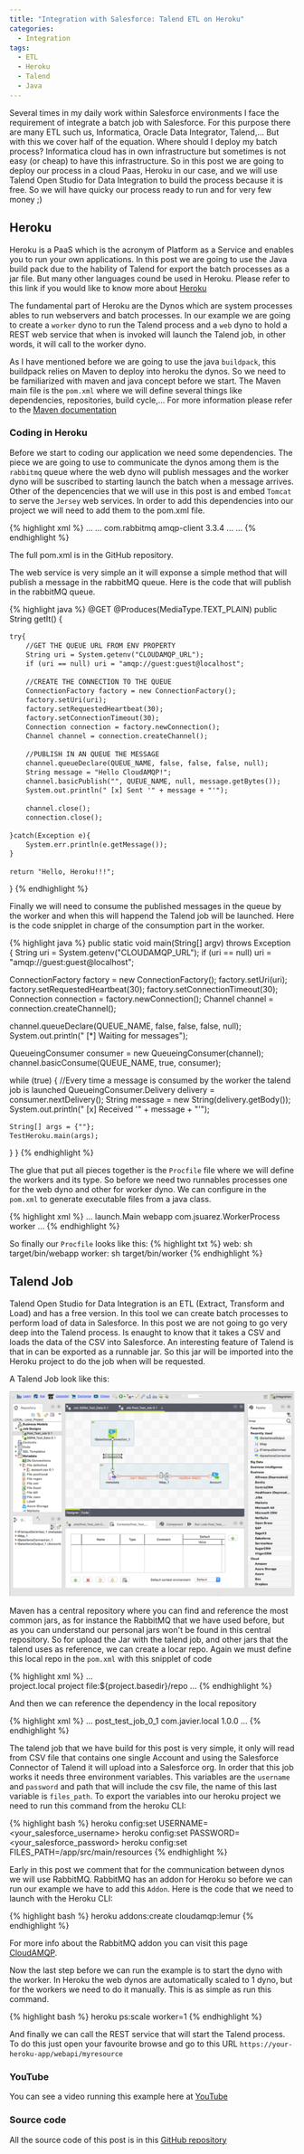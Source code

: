```yaml
---
title: "Integration with Salesforce: Talend ETL on Heroku"
categories:
  - Integration
tags:
  - ETL
  - Heroku
  - Talend
  - Java
---
```

Several times in my daily work within Salesforce environments I face the requirement of integrate a batch job with Salesforce. For this purpose there are many ETL such us, Informatica, Oracle Data Integrator, Talend,... But with this we cover half of the equation. Where should I deploy my batch process? Informatica cloud has in own infrastructure but sometimes is not easy (or cheap) to have this infrastructure. So in this post we are going to deploy our process in a cloud Paas, Heroku in our case, and we will use Talend Open Studio for Data Integration to build the process because it is free. So we will have quicky our process ready to run and for very few money ;)

## Heroku

Heroku is a PaaS which is the acronym of Platform as a Service and enables you to run your own applications. In this post we are going to use the Java build pack due to the hability of Talend for export the batch processes as a jar file. But many other languages cound be used in Heroku. Please refer to this link if you would like to know more about <a href="https://devcenter.heroku.com/start" target="_blank">Heroku</a>

The fundamental part of Heroku are the Dynos which are system processes ables to run webservers and batch processes. In our example we are going to create a `worker` dyno to run the Talend process and a `web` dyno to hold a REST web service that when is invoked will launch the Talend job, in other words, it will call to the worker dyno.

As I have mentioned before we are going to use the java `buildpack`, this buildpack relies on Maven to deploy into heroku the dynos. So we need to be familiarized with maven and java concept before we start. The Maven main file is the `pom.xml` where we will define several things like dependencies, repositories, build cycle,... For more information please refer to the <a href="https://maven.apache.org/" target="_blank">Maven documentation</a>

### Coding in Heroku

Before we start to coding our application we need some dependencies. The piece we are going to use to communicate the dynos among them is the `rabbitmq` queue where the web dyno will publish messages and the worker dyno will be suscribed to starting launch the batch when a message arrives. Other of the depencencies that we will use in this post is and embed `Tomcat` to serve the `Jersey` web services. In order to add this dependencies into our project we will need to add them to the pom.xml file.

{% highlight xml %}
...
<dependencies>
  ...
  <dependency>
    <groupId>com.rabbitmq</groupId>
    <artifactId>amqp-client</artifactId>
    <version>3.3.4</version>
  </dependency>
  ...
</dependencies>
...
{% endhighlight %}

The full pom.xml is in the GitHub repository.

The web service is very simple an it will exponse a simple method that will publish a message in the rabbitMQ queue. Here is the code that will publish in the rabbitMQ queue.

{% highlight java %}
@GET
@Produces(MediaType.TEXT_PLAIN)
public String getIt() {

    try{
        //GET THE QUEUE URL FROM ENV PROPERTY
        String uri = System.getenv("CLOUDAMQP_URL");
        if (uri == null) uri = "amqp://guest:guest@localhost";

        //CREATE THE CONNECTION TO THE QUEUE
        ConnectionFactory factory = new ConnectionFactory();
        factory.setUri(uri);
        factory.setRequestedHeartbeat(30);
        factory.setConnectionTimeout(30);
        Connection connection = factory.newConnection();
        Channel channel = connection.createChannel();

        //PUBLISH IN AN QUEUE THE MESSAGE
        channel.queueDeclare(QUEUE_NAME, false, false, false, null);
        String message = "Hello CloudAMQP!";
        channel.basicPublish("", QUEUE_NAME, null, message.getBytes());            
        System.out.println(" [x] Sent '" + message + "'");

        channel.close();
        connection.close();

    }catch(Exception e){
        System.err.println(e.getMessage());
    }

    return "Hello, Heroku!!!";
}
{% endhighlight %}

Finally we will need to consume the published messages in the queue by the worker and when this will happend the Talend job will be launched. Here is the code snipplet in charge of the consumption part in the worker.

{% highlight java %}
public static void main(String[] argv) throws Exception {
  String uri = System.getenv("CLOUDAMQP_URL");
  if (uri == null) uri = "amqp://guest:guest@localhost";

  ConnectionFactory factory = new ConnectionFactory();
  factory.setUri(uri);
  factory.setRequestedHeartbeat(30);
  factory.setConnectionTimeout(30);
  Connection connection = factory.newConnection();
  Channel channel = connection.createChannel();

  channel.queueDeclare(QUEUE_NAME, false, false, false, null);
  System.out.println(" [*] Waiting for messages");

  QueueingConsumer consumer = new QueueingConsumer(channel);
  channel.basicConsume(QUEUE_NAME, true, consumer);

  while (true) {
    //Every time a message is consumed by the worker the talend job is launched
    QueueingConsumer.Delivery delivery = consumer.nextDelivery();
    String message = new String(delivery.getBody());
    System.out.println(" [x] Received '" + message + "'");
    
    String[] args = {""};
    TestHeroku.main(args);      
  }
}
{% endhighlight %}

The glue that put all pieces together is the `Procfile` file where we will define the workers and its type. So before we need two runnables processes one for the web dyno and other for worker dyno. We can configure in the `pom.xml` to generate executable files from a java class.

{% highlight xml %}
...
<program>
    <mainClass>launch.Main</mainClass>
    <name>webapp</name>
</program>
<program>
  <mainClass>com.jsuarez.WorkerProcess</mainClass>
  <name>worker</name>
</program>
...
{% endhighlight %}

So finally our `Procfile` looks like this:
{% highlight txt %}
web: sh target/bin/webapp
worker: sh target/bin/worker
{% endhighlight %}

## Talend Job

Talend Open Studio for Data Integration is an ETL (Extract, Transform and Load) and has a free version. In this tool we can create batch processes to perform load of data in Salesforce. In this post we are not going to go very deep into the Talend process. Is enaught to know that it takes a CSV and loads the data of the CSV into Salesforce. An interesting feature of Talend is that in can be exported as a runnable jar. So this jar will be imported into the Heroku project to do the job when will be requested.

A Talend Job look like this:

![alt text](/assets/images/talend-on-heroku1.png "Logo Title Text 1")

Maven has a central repository where you can find and reference the most common jars, as for instance the RabbitMQ that we have used before, but as you can understand our personal jars won't be found in this central repository. So for upload the Jar with the talend job, and other jars that the talend uses as reference, we can create a locar repo. Again we must define this local repo in the `pom.xml` with this snipplet of code

{% highlight xml %}
...
<repositories>        
    <repository>
        <id>project.local</id>
        <name>project</name>
        <url>file:${project.basedir}/repo</url>
    </repository>
</repositories>
...
{% endhighlight %}

And then we can reference the dependency in the local repository

{% highlight xml %}
...
<dependency>
    <artifactId>post_test_job_0_1</artifactId>
    <groupId>com.javier.local</groupId>
    <version>1.0.0</version>
</dependency>
...
{% endhighlight %}

The talend job that we have build for this post is very simple, it only will read from CSV file that contains one single Account and using the Salesforce Connector of Talend it will upload into a Salesforce org. In order that this job works it needs three environment variables. This variables are the `username` and `password` and path that will include the csv file, the name of this last variable is `files_path`. To export the variables into our heroku project we need to run this command from the heroku CLI:

{% highlight bash %}
heroku config:set USERNAME=<your_salesforce_username>
heroku config:set PASSWORD=<your_salesforce_password>
heroku config:set FILES_PATH=/app/src/main/resources
{% endhighlight %}

Early in this post we comment that for the communication between dynos we will use RabbitMQ. RabbitMQ has an addon for Heroku so before we can run our example we have to add this `Addon`. Here is the code that we need to launch with the Heroku CLI:

{% highlight bash %}
heroku addons:create cloudamqp:lemur
{% endhighlight %}

For more info about the RabbitMQ addon you can visit this page <a href="https://elements.heroku.com/addons/cloudamqp" target="_blank">CloudAMQP</a>.

Now the last step before we can run the example is to start the dyno with the worker. In Heroku the web dynos are automatically scaled to 1 dyno, but for the workers we need to do it manually. This is as simple as run this command.

{% highlight bash %}
heroku ps:scale worker=1
{% endhighlight %}

And finally we can call the REST service that will start the Talend process. To do this just open your favourite browse and go to this URL `https://your-heroku-app/webapi/myresource`

### YouTube

You can see a video running this example here at <a href="https://youtu.be/q7eMlfvT7ZY" target="_blank">YouTube</a>

### Source code

All the source code of this post is in this <a href="https://github.com/sfdcode/talend-on-heroku.git" target="_blank">GitHub repository</a>